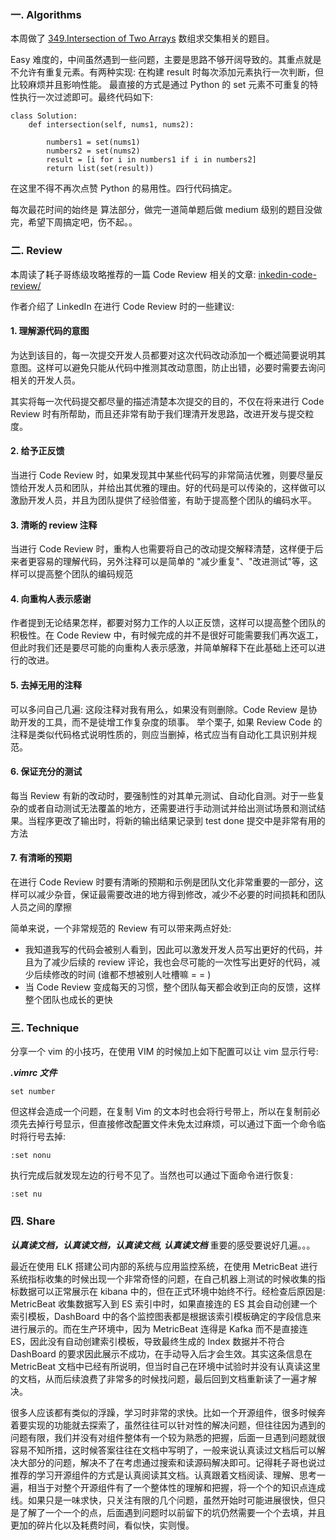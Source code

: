 ### 一. Algorithms

本周做了 [349.Intersection of Two Arrays](https://leetcode.com/problems/intersection-of-two-arrays/description/) 数组求交集相关的题目。

Easy 难度的，中间虽然遇到一些问题，主要是思路不够开阔导致的。其重点就是不允许有重复元素。有两种实现: 在构建 result 时每次添加元素执行一次判断，但比较麻烦并且影响性能。
最直接的方式是通过 Python 的 set 元素不可重复的特性执行一次过滤即可。最终代码如下:

```
class Solution:
    def intersection(self, nums1, nums2):

    	numbers1 = set(nums1)
    	numbers2 = set(nums2)
    	result = [i for i in numbers1 if i in numbers2]
    	return list(set(result))
```
在这里不得不再次点赞 Python 的易用性。四行代码搞定。

每次最花时间的始终是 算法部分，做完一道简单题后做 medium 级别的题目没做完，希望下周搞定吧，伤不起。。

### 二. Review

本周读了耗子哥练级攻略推荐的一篇 Code Review 相关的文章: [inkedin-code-review/](https://thenewstack.io/linkedin-code-review/)

作者介绍了 LinkedIn 在进行 Code Review 时的一些建议:

#### 1. 理解源代码的意图

为达到该目的，每一次提交开发人员都要对这次代码改动添加一个概述简要说明其意图。这样可以避免只能从代码中推测其改动意图，防止出错，必要时需要去询问相关的开发人员。

其实将每一次代码提交都尽量的描述清楚本次提交的目的，不仅在将来进行 Code Review 时有所帮助，而且还非常有助于我们理清开发思路，改进开发与提交粒度。

#### 2. 给予正反馈

当进行 Code Review 时，如果发现其中某些代码写的非常简洁优雅，则要尽量反馈给开发人员和团队，并给出其优雅的理由。好的代码是可以传染的，这样做可以激励开发人员，并且为团队提供了经验借鉴，有助于提高整个团队的编码水平。

#### 3. 清晰的 review 注释

当进行 Code Review 时，重构人也需要将自己的改动提交解释清楚，这样便于后来者更容易的理解代码，另外注释可以是简单的 "减少重复"、"改进测试"等，这样可以提高整个团队的编码规范

#### 4. 向重构人表示感谢

作者提到无论结果怎样，都要对努力工作的人以正反馈，这样可以提高整个团队的积极性。在 Code Review 中，有时候完成的并不是很好可能需要我们再次返工，但此时我们还是要尽可能的向重构人表示感激，并简单解释下在此基础上还可以进行的改进。

#### 5. 去掉无用的注释

可以多问自己几遍: 这段注释对我有用么，如果没有则删除。Code Review 是协助开发的工具，而不是徒增工作复杂度的琐事。
举个栗子, 如果 Review Code 的注释是类似代码格式说明性质的，则应当删掉，格式应当有自动化工具识别并规范。

#### 6. 保证充分的测试

每当 Review 有新的改动时，要强制性的对其单元测试、自动化自测。对于一些复杂的或者自动测试无法覆盖的地方，还需要进行手动测试并给出测试场景和测试结果。当程序更改了输出时，将新的输出结果记录到 test done 提交中是非常有用的方法

#### 7. 有清晰的预期

在进行 Code Review 时要有清晰的预期和示例是团队文化非常重要的一部分，这样可以减少杂音，保证最需要改进的地方得到修改，减少不必要的时间损耗和团队人员之间的摩擦

简单来说，一个非常规范的 Review 有可以带来两点好处:

* 我知道我写的代码会被别人看到，因此可以激发开发人员写出更好的代码，并且为了减少后续的 review 评论，我也会尽可能的一次性写出更好的代码，减少后续修改的时间 (谁都不想被别人吐槽嘛 = = )
* 当 Code Review 变成每天的习惯，整个团队每天都会收到正向的反馈，这样整个团队也成长的更快


### 三. Technique

分享一个 vim 的小技巧，在使用 VIM 的时候加上如下配置可以让 vim 显示行号:

***.vimrc 文件***
```
set number
```

但这样会造成一个问题，在复制 Vim 的文本时也会将行号带上，所以在复制前必须先去掉行号显示，但直接修改配置文件未免太过麻烦，可以通过下面一个命令临时将行号去掉:

```
:set nonu
```

执行完成后就发现左边的行号不见了。当然也可以通过下面命令进行恢复:

```
:set nu
```


### 四. Share

***认真读文档，认真读文档，认真读文档, 认真读文档*** 重要的感受要说好几遍。。。

最近在使用 ELK 搭建公司内部的系统与应用监控系统，在使用 MetricBeat 进行系统指标收集的时候出现一个非常奇怪的问题，在自己机器上测试的时候收集的指标数据可以正常展示在 kibana 中的，但在正式环境中始终不行。经检查后原因是: MetricBeat 收集数据写入到 ES 索引中时，如果直接连的 ES 其会自动创建一个 索引模板，DashBoard 中的各个监控图表都是根据该索引模板确定的字段信息来进行展示的。而在生产环境中，因为 MetricBeat 连得是 Kafka 而不是直接连 ES，因此没有自动创建索引模板，导致最终生成的 Index 数据并不符合 DashBoard 的要求因此展示不成功，在手动导入后才会生效。其实这条信息在 MetricBeat 文档中已经有所说明，但当时自己在环境中试验时并没有认真读这里的文档，从而后续浪费了非常多的时候找问题，最后回到文档重新读了一遍才解决。

很多人应该都有类似的浮躁，学习时非常的求快。比如一个开源组件，很多时候奔着要实现的功能就去探索了，虽然往往可以针对性的解决问题，但往往因为遇到的问题有限，我们并没有对组件整体有一个较为熟悉的把握，后面一旦遇到问题就很容易不知所措，这时候答案往往在文档中写明了，一般来说认真读过文档后可以解决大部分的问题，解决不了在考虑通过搜索和读源码解决即可。记得耗子哥也说过推荐的学习开源组件的方式是认真阅读其文档。认真跟着文档阅读、理解、思考一遍，相当于对整个开源组件有了一个整体性的理解和把握，将一个个的知识点连成线。如果只是一味求快，只关注有限的几个问题，虽然开始时可能进展很快，但只是了解了一个一个的点，后面遇到问题时以前留下的坑仍然需要一个个去填，并且更加的碎片化以及耗费时间，看似快，实则慢。
